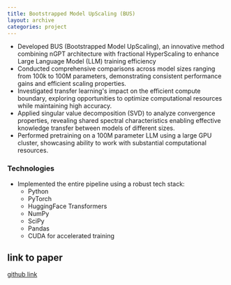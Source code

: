 ```yaml
---
title: Bootstrapped Model UpScaling (BUS)
layout: archive
categories: project
---
```


- Developed BUS (Bootstrapped Model UpScaling), an innovative method combining nGPT architecture with fractional HyperScaling to enhance Large Language Model (LLM) training efficiency
- Conducted comprehensive comparisons across model sizes ranging from 100k to 100M parameters, demonstrating consistent performance gains and efficient scaling properties.
- Investigated transfer learning's impact on the efficient compute boundary, exploring opportunities to optimize computational resources while maintaining high accuracy.
- Applied singular value decomposition (SVD) to analyze convergence properties, revealing shared spectral characteristics enabling effective knowledge transfer between models of different sizes.
- Performed pretraining on a 100M parameter LLM using a large GPU cluster, showcasing ability to work with substantial computational resources.

### Technologies
- Implemented the entire pipeline using a robust tech stack:
   - Python
   - PyTorch
   - HuggingFace Transformers
   - NumPy
   - SciPy
   - Pandas
   - CUDA for accelerated training


## link to paper
[github link](https://github.com/brianakl/bootstrapped_model_up_scaling)
